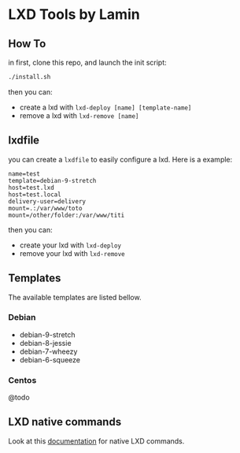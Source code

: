 # LXD Tools by Lamin

## How To

in first, clone this repo, and launch the init script:

```bash
./install.sh
```

then you can:

  * create a lxd with `lxd-deploy [name] [template-name]`
  * remove a lxd with `lxd-remove [name]`

## lxdfile

you can create a `lxdfile` to easily configure a lxd. Here is a example:

```
name=test
template=debian-9-stretch
host=test.lxd
host=test.local
delivery-user=delivery
mount=.:/var/www/toto
mount=/other/folder:/var/www/titi
```

then you can:

  * create your lxd with `lxd-deploy`
  * remove your lxd with `lxd-remove`

## Templates

The available templates are listed bellow.

### Debian

* debian-9-stretch
* debian-8-jessie
* debian-7-wheezy
* debian-6-squeeze

### Centos

@todo

## LXD native commands

Look at this [documentation](./LXD.md) for native LXD commands.
